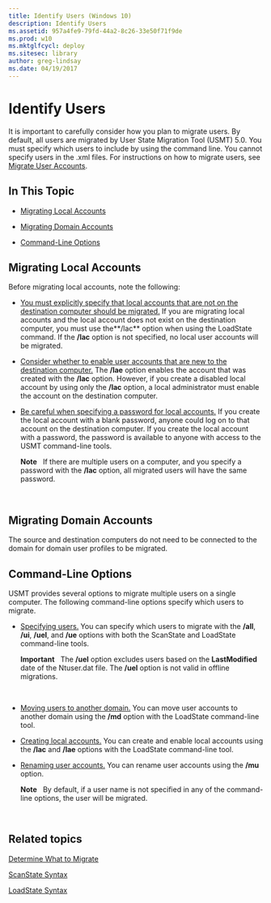 ```yaml
---
title: Identify Users (Windows 10)
description: Identify Users
ms.assetid: 957a4fe9-79fd-44a2-8c26-33e50f71f9de
ms.prod: w10
ms.mktglfcycl: deploy
ms.sitesec: library
author: greg-lindsay
ms.date: 04/19/2017
---
```


# Identify Users


It is important to carefully consider how you plan to migrate users. By default, all users are migrated by User State Migration Tool (USMT) 5.0. You must specify which users to include by using the command line. You cannot specify users in the .xml files. For instructions on how to migrate users, see [Migrate User Accounts](usmt-migrate-user-accounts.md).

## In This Topic


-   [Migrating Local Accounts](#bkmk-8)

-   [Migrating Domain Accounts](#bkmk-9)

-   [Command-Line Options](#bkmk-7)

## <a href="" id="bkmk-8"></a>Migrating Local Accounts


Before migrating local accounts, note the following:

-   [You must explicitly specify that local accounts that are not on the destination computer should be migrated.](#bkmk-8) If you are migrating local accounts and the local account does not exist on the destination computer, you must use the**/lac** option when using the LoadState command. If the **/lac** option is not specified, no local user accounts will be migrated.

-   [Consider whether to enable user accounts that are new to the destination computer.](#bkmk-8) The **/lae** option enables the account that was created with the **/lac** option. However, if you create a disabled local account by using only the **/lac** option, a local administrator must enable the account on the destination computer.

-   [Be careful when specifying a password for local accounts.](#bkmk-8) If you create the local account with a blank password, anyone could log on to that account on the destination computer. If you create the local account with a password, the password is available to anyone with access to the USMT command-line tools.

    **Note**  
    If there are multiple users on a computer, and you specify a password with the **/lac** option, all migrated users will have the same password.

     

## <a href="" id="bkmk-9"></a>Migrating Domain Accounts


The source and destination computers do not need to be connected to the domain for domain user profiles to be migrated.

## <a href="" id="bkmk-7"></a>Command-Line Options


USMT provides several options to migrate multiple users on a single computer. The following command-line options specify which users to migrate.

-   [Specifying users.](#bkmk-8) You can specify which users to migrate with the **/all**, **/ui**, **/uel**, and **/ue** options with both the ScanState and LoadState command-line tools.

    **Important**  
    The **/uel** option excludes users based on the **LastModified** date of the Ntuser.dat file. The **/uel** option is not valid in offline migrations.

     

-   [Moving users to another domain.](#bkmk-8) You can move user accounts to another domain using the **/md** option with the LoadState command-line tool.

-   [Creating local accounts.](#bkmk-8) You can create and enable local accounts using the **/lac** and **/lae** options with the LoadState command-line tool.

-   [Renaming user accounts.](#bkmk-8) You can rename user accounts using the **/mu** option.

    **Note**  
    By default, if a user name is not specified in any of the command-line options, the user will be migrated.

     

## Related topics


[Determine What to Migrate](usmt-determine-what-to-migrate.md)

[ScanState Syntax](usmt-scanstate-syntax.md)

[LoadState Syntax](usmt-loadstate-syntax.md)

 

 





